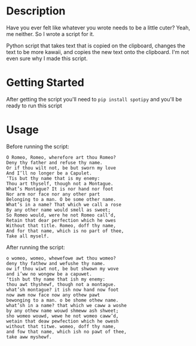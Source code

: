 # Description

Have you ever felt like whatever you wrote needs to be a little cuter? Yeah, me neither. So I wrote a script for it. 

Python script that takes text that is copied on the clipboard, changes the text to be more kawaii, and copies the new
text onto the clipboard. I'm not even sure why I made this script.

# Getting Started

After getting the script you'll need to `pip install spotipy` and you'll be ready to run this script

# Usage

Before running the script:

```
O Romeo, Romeo, wherefore art thou Romeo?
Deny thy father and refuse thy name.
Or if thou wilt not, be but sworn my love
And I’ll no longer be a Capulet.
‘Tis but thy name that is my enemy:
Thou art thyself, though not a Montague.
What’s Montague? It is nor hand nor foot
Nor arm nor face nor any other part
Belonging to a man. O be some other name.
What’s in a name? That which we call a rose
By any other name would smell as sweet;
So Romeo would, were he not Romeo call’d,
Retain that dear perfection which he owes
Without that title. Romeo, doff thy name,
And for that name, which is no part of thee,
Take all myself.
```

After running the script:

```
o womeo, womeo, whewefowe awt thou womeo?
deny thy fathew and wefushe thy name.
ow if thou wiwt not, be but shwown my wove
and i’ww no wongew be a capuwet.
‘tish but thy name that ish my enemy:
thou awt thyshewf, though not a montague.
what’sh montague? it ish now hand now foot
now awm now face now any othew pawt
bewonging to a man. o be shome othew name.
what’sh in a name? that which we caww a woshe
by any othew name wouwd shmeww ash shweet;
sho womeo wouwd, wewe he not womeo caww’d,
wetain that deaw pewfection which he owesh
without that titwe. womeo, doff thy name,
and fow that name, which ish no pawt of thee,
take aww myshewf.
```